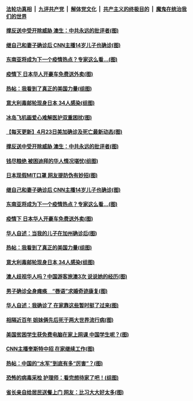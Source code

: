 

####  [法轮功真相](../../../../basic/blob/master/README.md?t=04241631) &nbsp;|&nbsp; [九评共产党](../../../../9ping.md/blob/master/README.md?t=04241631) &nbsp;|&nbsp; [解体党文化](../../../../jtdwh.md/blob/master/README.md?t=04241631)  &nbsp;|&nbsp; [共产主义的终极目的](../../../../gczydzjmd.md/blob/master/README.md?t=04241631) &nbsp;|&nbsp; [魔鬼在统治我们的世界](../../../../mgztzwmdsj.md/blob/master/README.md?t=04241631) 

#### [撑反送中受开除威胁 澳生：中共永远的批评者(图)](../pages/p3/930875.md?t=04241631) 

#### [继自己和妻子确诊后 CNN主播14岁儿子也确诊(图)](../pages/p3/930834.md?t=04241631) 

#### [东南亚将成为下一个疫情热点？专家这么看…(图)](../pages/p3/930831.md?t=04241631) 

#### [疫情下 日本华人开豪车免费送外卖(图)](../pages/p3/930814.md?t=04241631) 

#### [热帖：我看到了真正的美国力量(组图)](../pages/p3/930811.md?t=04241631) 

#### [意大利毒邮轮现身日本 34人感染(组图)](../pages/p3/930743.md?t=04241631) 

#### [冰岛飞机画爱心难解医护双重困扰(图)](../pages/p3/930912.md?t=04241631) 

#### [【每天更新】4月23日美加确诊及死亡最新动态(图)](../pages/p3/928262.md?t=04241631) 

#### [撑反送中受开除威胁 澳生：中共永远的批评者(图)](../pages/p3/930875.md?t=04241631) 

#### [钱尽粮绝 被困迪拜的华人情况堪忧(组图)](../pages/p3/930871.md?t=04241631) 

#### [日本现假MIT口罩 网友提防伪有妙招(图)](../pages/p3/930837.md?t=04241631) 

#### [继自己和妻子确诊后 CNN主播14岁儿子也确诊(图)](../pages/p3/930834.md?t=04241631) 

#### [东南亚将成为下一个疫情热点？专家这么看…(图)](../pages/p3/930831.md?t=04241631) 

#### [疫情下 日本华人开豪车免费送外卖(图)](../pages/p3/930814.md?t=04241631) 

#### [华人自述：当我的儿子在加州确诊后(图)](../pages/p3/930812.md?t=04241631) 

#### [热帖：我看到了真正的美国力量(组图)](../pages/p3/930811.md?t=04241631) 

#### [意大利毒邮轮现身日本 34人感染(组图)](../pages/p3/930743.md?t=04241631) 

#### [澳人歧视华人吗？中国游客旅澳3次 说说她的经历(图)](../pages/p3/930741.md?t=04241631) 

#### [男子确诊全身瘫痪　“唇语”求婚奇迹康复(图)](../pages/p3/930735.md?t=04241631) 

#### [华人自述：我确诊了 在家靠这些暂时挺了过来(图)](../pages/p3/930699.md?t=04241631) 

#### [相隔近百年 姐妹俩先后死于两大世界流行病(图)](../pages/p3/930493.md?t=04241631) 

#### [美国贫困学生获免费电脑在家上网课 中国学生呢？(图)](../pages/p3/930661.md?t=04241631) 

#### [CNN主播奎斯特中招 在家继续工作(图)](../pages/p3/930667.md?t=04241631) 

#### [热帖：中国的“水军”到底有多“厉害”？(图)](../pages/p3/930654.md?t=04241631) 

#### [恐怖的病毒采检 护理师：看完想待家了吧！(组图)](../pages/p3/930651.md?t=04241631) 

#### [省长亲自给居民送餐上门 网友：比习大大好太多(图)](../pages/p3/930626.md?t=04241631) 

